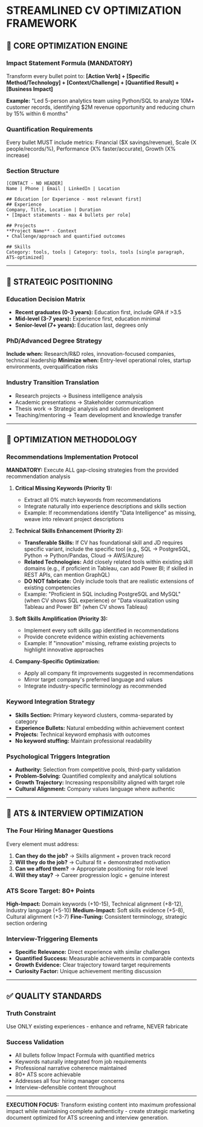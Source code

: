 # STREAMLINED CV OPTIMIZATION FRAMEWORK

## 🎯 **CORE OPTIMIZATION ENGINE**

### **Impact Statement Formula (MANDATORY)**
Transform every bullet point to: **[Action Verb] + [Specific Method/Technology] + [Context/Challenge] + [Quantified Result] + [Business Impact]**

**Example:** "Led 5-person analytics team using Python/SQL to analyze 10M+ customer records, identifying $2M revenue opportunity and reducing churn by 15% within 6 months"

### **Quantification Requirements**
Every bullet MUST include metrics: Financial ($X savings/revenue), Scale (X people/records/%), Performance (X% faster/accurate), Growth (X% increase)

### **Section Structure**
```
[CONTACT - NO HEADER]
Name | Phone | Email | LinkedIn | Location

## Education [or Experience - most relevant first]
## Experience  
Company, Title, Location | Duration
• [Impact statements - max 4 bullets per role]

## Projects
**Project Name** - Context
• Challenge/approach and quantified outcomes

## Skills
Category: tools, tools | Category: tools, tools [single paragraph, ATS-optimized]
```

---

## 🎪 **STRATEGIC POSITIONING**

### **Education Decision Matrix**
- **Recent graduates (0-3 years):** Education first, include GPA if >3.5
- **Mid-level (3-7 years):** Experience first, education minimal
- **Senior-level (7+ years):** Education last, degrees only

### **PhD/Advanced Degree Strategy**
**Include when:** Research/R&D roles, innovation-focused companies, technical leadership
**Minimize when:** Entry-level operational roles, startup environments, overqualification risks

### **Industry Transition Translation**
- Research projects → Business intelligence analysis
- Academic presentations → Stakeholder communication  
- Thesis work → Strategic analysis and solution development
- Teaching/mentoring → Team development and knowledge transfer

---

## 🔧 **OPTIMIZATION METHODOLOGY**

### **Recommendations Implementation Protocol**
**MANDATORY:** Execute ALL gap-closing strategies from the provided recommendation analysis

1. **Critical Missing Keywords (Priority 1):**
   - Extract all 0% match keywords from recommendations
   - Integrate naturally into experience descriptions and skills section
   - Example: If recommendations identify "Data Intelligence" as missing, weave into relevant project descriptions

2. **Technical Skills Enhancement (Priority 2):**
   - **Transferable Skills:** If CV has foundational skill and JD requires specific variant, include the specific tool (e.g., SQL → PostgreSQL, Python → Python/Pandas, Cloud → AWS/Azure)
   - **Related Technologies:** Add closely related tools within existing skill domains (e.g., if proficient in Tableau, can add Power BI; if skilled in REST APIs, can mention GraphQL)
   - **DO NOT fabricate:** Only include tools that are realistic extensions of existing competencies
   - Example: "Proficient in SQL including PostgreSQL and MySQL" (when CV shows SQL experience) or "Data visualization using Tableau and Power BI" (when CV shows Tableau)

3. **Soft Skills Amplification (Priority 3):**
   - Implement every soft skills gap identified in recommendations
   - Provide concrete evidence within existing achievements
   - Example: If "innovation" missing, reframe existing projects to highlight innovative approaches

4. **Company-Specific Optimization:**
   - Apply all company fit improvements suggested in recommendations
   - Mirror target company's preferred language and values
   - Integrate industry-specific terminology as recommended

### **Keyword Integration Strategy**
- **Skills Section:** Primary keyword clusters, comma-separated by category
- **Experience Bullets:** Natural embedding within achievement context
- **Projects:** Technical keyword emphasis with outcomes
- **No keyword stuffing:** Maintain professional readability

### **Psychological Triggers Integration**
- **Authority:** Selection from competitive pools, third-party validation
- **Problem-Solving:** Quantified complexity and analytical solutions  
- **Growth Trajectory:** Increasing responsibility aligned with target role
- **Cultural Alignment:** Company values language where authentic

---

## 🤖 **ATS & INTERVIEW OPTIMIZATION**

### **The Four Hiring Manager Questions**
Every element must address:
1. **Can they do the job?** → Skills alignment + proven track record
2. **Will they do the job?** → Cultural fit + demonstrated motivation  
3. **Can we afford them?** → Appropriate positioning for role level
4. **Will they stay?** → Career progression logic + genuine interest

### **ATS Score Target: 80+ Points**
**High-Impact:** Domain keywords (+10-15), Technical alignment (+8-12), Industry language (+5-10)
**Medium-Impact:** Soft skills evidence (+5-8), Cultural alignment (+3-7)
**Fine-Tuning:** Consistent terminology, strategic section ordering

### **Interview-Triggering Elements**
- **Specific Relevance:** Direct experience with similar challenges
- **Quantified Success:** Measurable achievements in comparable contexts
- **Growth Evidence:** Clear trajectory toward target requirements
- **Curiosity Factor:** Unique achievement meriting discussion

---

## ✅ **QUALITY STANDARDS**

### **Truth Constraint** 
Use ONLY existing experiences - enhance and reframe, NEVER fabricate

### **Success Validation**
- All bullets follow Impact Formula with quantified metrics
- Keywords naturally integrated from job requirements  
- Professional narrative coherence maintained
- 80+ ATS score achievable
- Addresses all four hiring manager concerns
- Interview-defensible content throughout

---

**EXECUTION FOCUS:** Transform existing content into maximum professional impact while maintaining complete authenticity - create strategic marketing document optimized for ATS screening and interview generation.
